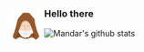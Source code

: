 ### Hello there <img align="left" width="64px" src="https://raw.githubusercontent.com/mandarw21/mandarw21/master/assets/Ben%20Kenobi.png" />

<!--
**mandarw21/mandarw21** is a ✨ _special_ ✨ repository because its `README.md` (this file) appears on your GitHub profile.

Here are some ideas to get you started:

- 🔭 I’m currently working on ...
- 🌱 I’m currently learning ...
- 👯 I’m looking to collaborate on ...
- 🤔 I’m looking for help with ...
- 💬 Ask me about ...
- 📫 How to reach me: ...
- 😄 Pronouns: ...
- ⚡ Fun fact: ...
-->

![Mandar's github stats](https://github-readme-stats.vercel.app/api?username=mandarw21&show_icons=true&title_color=fff&icon_color=79ff97&text_color=9f9f9f&bg_color=151515)

